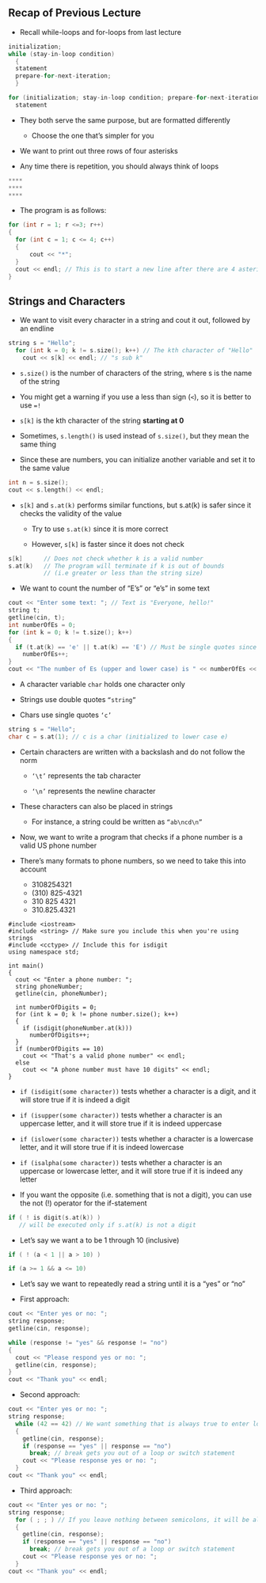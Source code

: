 ## Recap of Previous Lecture

* Recall while-loops and for-loops from last lecture

```cpp
initialization;
while (stay-in-loop condition)
  {
  statement
  prepare-for-next-iteration;
  }

for (initialization; stay-in-loop condition; prepare-for-next-iteration)
  statement
```

- They both serve the same purpose, but are formatted differently

  - Choose the one that’s simpler for you

* We want to print out three rows of four asterisks

* Any time there is repetition, you should always think of loops

```cpp
****
****
****
```

* The program is as follows:

```cpp
for (int r = 1; r <=3; r++)
{
  for (int c = 1; c <= 4; c++)
  {
      cout << "*";
  }
  cout << endl; // This is to start a new line after there are 4 asterisks
}
```

## Strings and Characters

* We want to visit every character in a string and cout it out, followed by an endline

```cpp
string s = "Hello";
  for (int k = 0; k != s.size(); k++) // The kth character of "Hello"
    cout << s[k] << endl; // "s sub k"
```

* <code>s.size()</code> is the number of characters of the string, where s is the name of the string

* You might get a warning if you use a less than sign (<code><</code>), so it is better to use <code>=!</code>

* <code>s[k]</code> is the kth character of the string **starting at 0**

* Sometimes, <code>s.length()</code> is used instead of <code>s.size()</code>, but they mean the same thing

* Since these are numbers, you can initialize another variable and set it to the same value

```cpp
int n = s.size();
cout << s.length() << endl;
```

- <code>s[k]</code> and <code>s.at(k)</code> performs similar functions, but s.at(k) is safer since it checks the validity of the value

  - Try to use <code>s.at(k)</code> since it is more correct
  
  - However, <code>s[k]</code> is faster since it does not check

```cpp
s[k]      // Does not check whether k is a valid number
s.at(k)   // The program will terminate if k is out of bounds 
          // (i.e greater or less than the string size)
```

* We want to count the number of “E’s” or “e’s” in some text

```cpp
cout << "Enter some text: "; // Text is "Everyone, hello!"
string t;
getline(cin, t);
int numberOfEs = 0;
for (int k = 0; k != t.size(); k++)
{
  if (t.at(k) == 'e' || t.at(k) == 'E') // Must be single quotes since this is a character !!!
    numberOfEs++;
}
cout << "The number of Es (upper and lower case) is " << numberOfEs << endl;
```

* A character variable <code>char</code> holds one character only

* Strings use double quotes <code>“string”</code>

* Chars use single quotes <code>‘c’</code>

```cpp
string s = "Hello";
char c = s.at(1); // c is a char (initialized to lower case e)
```

- Certain characters are written with a backslash and do not follow the norm

  - <code>‘\t’</code> represents the tab character
  
  - <code>‘\n’</code> represents the newline character

- These characters can also be placed in strings

  - For instance, a string could be written as <code>“ab\ncd\n”</code>
  
- Now, we want to write a program that checks if a phone number is a valid US phone number

- There’s many formats to phone numbers, so we need to take this into account

  - 3108254321
  - (310) 825-4321
  - 310 825 4321
  - 310.825.4321

```
#include <iostream>
#include <string> // Make sure you include this when you're using strings
#include <cctype> // Include this for isdigit
using namespace std;

int main()
{
  cout << "Enter a phone number: ";
  string phoneNumber;
  getline(cin, phoneNumber);

  int numberOfDigits = 0;
  for (int k = 0; k != phone number.size(); k++)
  {
    if (isdigit(phoneNumber.at(k)))
      numberOfDigits++;
  }
  if (numberOfDigits == 10)
    cout << "That's a valid phone number" << endl;
  else
    cout << "A phone number must have 10 digits" << endl;
}
```

- <code>if (isdigit(some character))</code> tests whether a character is a digit, and it will store true if it is indeed a digit

- <code>if (isupper(some character))</code> tests whether a character is an uppercase letter, and it will store true if it is indeed uppercase

- <code>if (islower(some character))</code> tests whether a character is a lowercase letter, and it will store true if it is indeed lowercase

- <code>if (isalpha(some character))</code> tests whether a character is an uppercase or lowercase letter, and it will store true if it is indeed any letter

- If you want the opposite (i.e. something that is not a digit), you can use the not (!) operator for the if-statement

```cpp
if ( ! is digit(s.at(k)) )
   // will be executed only if s.at(k) is not a digit
```

- Let’s say we want a to be 1 through 10 (inclusive)

```cpp
if ( ! (a < 1 || a > 10) )

if (a >= 1 && a <= 10)
```

- Let’s say we want to repeatedly read a string until it is a “yes” or “no”

- First approach: 

```cpp
cout << "Enter yes or no: ";
string response;
getline(cin, response);

while (response != "yes" && response != "no")
{
  cout << "Please respond yes or no: ";
  getline(cin, response);
}
cout << "Thank you" << endl;
```

- Second approach:

```cpp
cout << "Enter yes or no: ";
string response;
  while (42 == 42) // We want something that is always true to enter loop
  {
    getline(cin, response);
    if (response == "yes" || response == "no")
      break; // break gets you out of a loop or switch statement
    cout << "Please response yes or no: ";
  }
cout << "Thank you" << endl;
```

- Third approach:

```cpp
cout << "Enter yes or no: ";
string response;
  for ( ; ; ) // If you leave nothing between semicolons, it will be always true
  {
    getline(cin, response);
    if (response == "yes" || response == "no")
      break; // break gets you out of a loop or switch statement
    cout << "Please response yes or no: ";
  }
cout << "Thank you" << endl;
```
